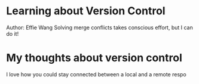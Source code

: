 # Learning about Version Control
Author: Effie Wang
Solving merge conflicts takes conscious effort, but I can do it!

# My thoughts about version control
I love how you could stay connected between a local and a remote respo